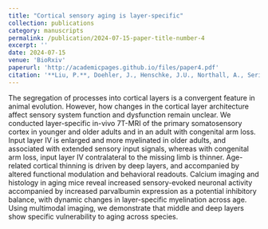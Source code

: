 ```yaml
---
title: "Cortical sensory aging is layer-specific"
collection: publications
category: manuscripts
permalink: /publication/2024-07-15-paper-title-number-4
excerpt: ''
date: 2024-07-15
venue: 'BioRxiv'
paperurl: 'http://academicpages.github.io/files/paper4.pdf'
citation: '**Liu, P.**, Doehler, J., Henschke, J.U., Northall, A., Serian, A., Loaiza-Carvajal, L.C., Budinger, E., Schwarzkopf, D. S., Speck, O., Pakan, J. M.P., and Kuehn, E. (2023). Cortical sensory aging is layer-specific. (p. 2023.12.01.567841). bioRxiv.'
---
```


The segregation of processes into cortical layers is a convergent feature in animal evolution. However, how changes in the cortical layer architecture affect sensory system function and dysfunction remain unclear. We conducted layer-specific in-vivo 7T-MRI of the primary somatosensory cortex in younger and older adults and in an adult with congenital arm loss. Input layer IV is enlarged and more myelinated in older adults, and associated with extended sensory input signals, whereas with congenital arm loss, input layer IV contralateral to the missing limb is thinner. Age-related cortical thinning is driven by deep layers, and accompanied by altered functional modulation and behavioral readouts. Calcium imaging and histology in aging mice reveal increased sensory-evoked neuronal activity accompanied by increased parvalbumin expression as a potential inhibitory balance, with dynamic changes in layer-specific myelination across age. Using multimodal imaging, we demonstrate that middle and deep layers show specific vulnerability to aging across species.
